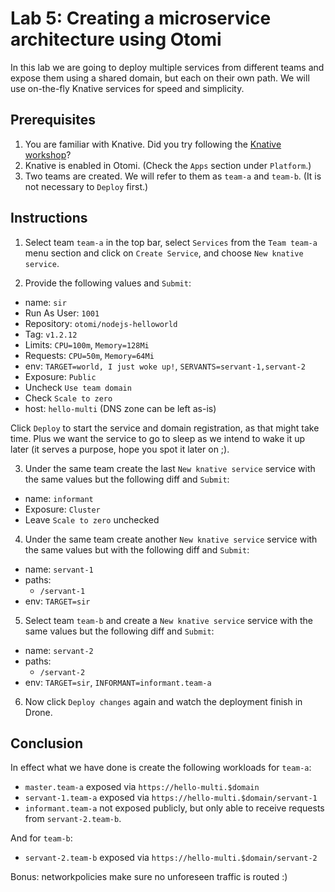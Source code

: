 # Lab 5: Creating a microservice architecture using Otomi

In this lab we are going to deploy multiple services from different teams and expose them using a shared domain, but each on their own path. We will use on-the-fly Knative services for speed and simplicity.

## Prerequisites

1. You are familiar with Knative. Did you try following the [Knative workshop](../04-knative/README.md)?
2. Knative is enabled in Otomi. (Check the `Apps` section under `Platform`.)
3. Two teams are created. We will refer to them as `team-a` and `team-b`. (It is not necessary to `Deploy` first.)

## Instructions

1. Select team `team-a` in the top bar, select `Services` from the `Team team-a` menu section and click on `Create Service`, and choose `New knative service`.

2. Provide the following values and `Submit`:

- name: `sir`
- Run As User: `1001`
- Repository: `otomi/nodejs-helloworld`
- Tag: `v1.2.12`
- Limits: `CPU=100m`, `Memory=128Mi`
- Requests: `CPU=50m`, `Memory=64Mi`
- env: `TARGET=world, I just woke up!`, `SERVANTS=servant-1,servant-2`
- Exposure: `Public`
- Uncheck `Use team domain`
- Check `Scale to zero`
- host: `hello-multi` (DNS zone can be left as-is)

Click `Deploy` to start the service and domain registration, as that might take time. Plus we want the service to go to sleep as we intend to wake it up later (it serves a purpose, hope you spot it later on ;).

3. Under the same team create the last `New knative service` service with the same values but the following diff and `Submit`:

- name: `informant`
- Exposure: `Cluster`
- Leave `Scale to zero` unchecked

4. Under the same team create another `New knative service` service  with the same values but with the following diff and `Submit`:

- name: `servant-1`
- paths:
  - `/servant-1`
- env: `TARGET=sir`
 
5. Select team `team-b` and create a `New knative service` service with the same values but the following diff and `Submit`:

- name: `servant-2`
- paths:
  - `/servant-2`
- env: `TARGET=sir`, `INFORMANT=informant.team-a` 

6. Now click `Deploy changes` again and watch the deployment finish in Drone.

## Conclusion

In effect what we have done is create the following workloads for `team-a`:
- `master.team-a` exposed via `https://hello-multi.$domain`
- `servant-1.team-a` exposed via `https://hello-multi.$domain/servant-1`
- `informant.team-a` not exposed publicly, but only able to receive requests from `servant-2.team-b`.

And for `team-b`:
- `servant-2.team-b` exposed via `https://hello-multi.$domain/servant-2`

Bonus: networkpolicies make sure no unforeseen traffic is routed :)